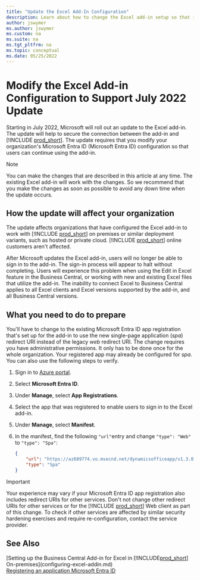 ```yaml
---
title: "Update the Excel Add-In Configuration"
description: Learn about how to change the Excel add-in setup so that it works with the update in July 2022.
author: jswymer
ms.author: jswymer
ms.custom: na
ms.suite: na
ms.tgt_pltfrm: na
ms.topic: conceptual
ms.date: 05/25/2022
---
```

# Modify the Excel Add-in Configuration to Support July 2022 Update

Starting in July 2022, Microsoft will roll out an update to the Excel add-in. The update will help to secure the connection between the add-in and [!INCLUDE [prod_short](../developer/includes/prod_short.md)]. The update requires that you modify your organization's Microsoft Entra ID (Microsoft Entra ID) configuration so that users can continue using the add-in.

> [!NOTE]
> You can make the changes that are described in this article at any time. The existing Excel add-in will work with the changes. So we recommend that you make the changes as soon as possible to avoid any down time when the update occurs.

## How the update will affect your organization

The update affects organizations that have configured the Excel add-in to work with [!INCLUDE [prod_short](../developer/includes/prod_short.md)] on premises or similar deployment variants, such as hosted or private cloud. [!INCLUDE [prod_short](../developer/includes/prod_short.md)] online customers aren't affected.

After Microsoft updates the Excel add-in, users will no longer be able to sign in to the add-in. The sign-in process will appear to halt without completing. Users will experience this problem when using the Edit in Excel feature in the Business Central, or working with new and existing Excel files that utilize the add-in. The inability to connect Excel to Business Central applies to all Excel clients and Excel versions supported by the add-in, and all Business Central versions.

## What you need to do to prepare

You'll have to change to the existing Microsoft Entra ID app registration that's set up for the add-in to use the new single-page application (*spa*) redirect URI instead of the legacy *web* redirect URI. The change requires you have administrative permissions. It only has to be done once for the whole organization. Your registered app may already be configured for *spa*. You can also use the following steps to verify.

1. Sign in to [Azure portal](https://portal.azure.com).
2. Select **Microsoft Entra ID**. 
3. Under **Manage**, select **App Registrations**.
4. Select the app that was registered to enable users to sign in to the Excel add-in. 
5. Under **Manage**, select **Manifest**.
6. In the manifest, find the following `"url"`entry and change `"type": "Web"` to `"type": "Spa"`:

    ```json  
    {
        "url": "https://az689774.vo.msecnd.net/dynamicsofficeapp/v1.3.0.0/*",
        "type": "Spa"
    }
    ```

> [!IMPORTANT]
> Your experience may vary if your Microsoft Entra ID app registration also includes redirect URIs for other services. Don't not change other redirect URIs for other services or for the [!INCLUDE [prod_short](../developer/includes/prod_short.md)] Web client as part of this change. To check if other services are affected by similar security hardening exercises and require re-configuration, contact the service provider.

## See Also

[Setting up the Business Central Add-in for Excel in [!INCLUDE[prod_short](../developer/includes/prod_short.md)] On-premises](configuring-excel-addin.md)  
[Registering an application Microsoft Entra ID](/azure/active-directory/develop/quickstart-register-app)    
